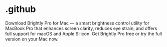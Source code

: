 # .github
Download Brightly Pro for Mac — a smart brightness control utility for MacBook Pro that enhances screen clarity, reduces eye strain, and offers full support for macOS and Apple Silicon. Get Brightly Pro free or try the full version on your Mac now.
